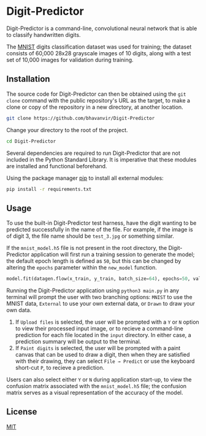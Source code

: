 # Digit-Predictor

Digit-Predictor is a command-line, convolutional neural network that is able to classify handwritten digits. 

The [MNIST](https://keras.io/api/datasets/mnist/) digits classification dataset was used for training; the dataset consists of 60,000 28x28 grayscale images of 10 digits, along with a test set of 10,000 images for validation during training.

## Installation

The source code for Digit-Predictor can then be obtained using the `git clone` command with the public repository's URL as the target, to make a clone or copy of the repository in a new directory, at another location.
```bash
git clone https://github.com/bhavanvir/Digit-Predictor
```

Change your directory to the root of the project.
```bash
cd Digit-Predictor
```

Several dependencies are required to run Digit-Predictor that are not included in the Python Standard Library. It is imperative that these modules are installed and functional beforehand.

Using the package manager [pip](https://pip.pypa.io/en/stable/) to install all external modules:
```bash
pip install -r requirements.txt
```

## Usage

To use the built-in Digit-Predictor test harness, have the digit wanting to be predicted successfully in the name of the file. For example, if the image is of digit 3, the file name should be `test_3.jpg` or something similar.

If the `mnist_model.h5` file is not present in the root directory, the Digit-Predictor application will first run a training session to generate the model; the default epoch length is defined as `50`, but this can be changed by altering the `epochs` parameter within the `new_model` function.
```python
model.fit(datagen.flow(x_train, y_train, batch_size=64), epochs=50, validation_data=(x_test, y_test), steps_per_epoch=x_train.shape[0] // 64, callbacks=[early_stopping_monitor])
```

Running the Digit-Predictor application using `python3 main.py` in any terminal will prompt the user with two branching options: `MNIST` to use the MNIST data, `External` to use your own external data, or `Drawn` to draw your own data. 

1. If `Upload files` is selected, the user will be prompted with a `Y` or `N` option to view their processed input image, or to recieve a command-line prediction for each file located in the `input` directory. In either case, a prediction summary will be output to the terminal.
2. If `Paint digits` is selected, the user will be prompted with a paint canvas that can be used to draw a digit, then when they are satisfied with their drawing, they can select `File → Predict` or use the keyboard short-cut `P`, to recieve a prediction.

Users can also select either `Y` or `N` during application start-up, to view the confusion matrix associated with the `mnist_model.h5` file; the confusion matrix serves as a visual representation of the accuracy of the model.

## License
[MIT](https://choosealicense.com/licenses/mit/)